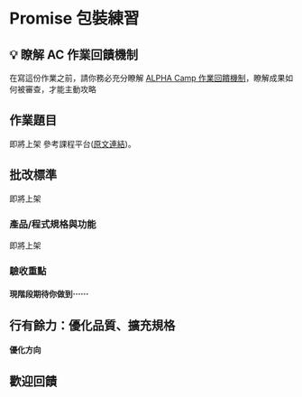# Promise 包裝練習

## 💡 瞭解 AC 作業回饋機制

在寫這份作業之前，請你務必充分瞭解 <a href="https://github.com/ALPHACamp/web-grading-rubic" target="_blank">ALPHA Camp 作業回饋機制</a>，瞭解成果如何被審查，才能主動攻略

## 作業題目

即將上架
參考課程平台([原文連結]())。

## 批改標準

即將上架

### 產品/程式規格與功能

即將上架



### 驗收重點


#### 現階段期待你做到⋯⋯

## 行有餘力：優化品質、擴充規格

#### 優化方向

## 歡迎回饋

